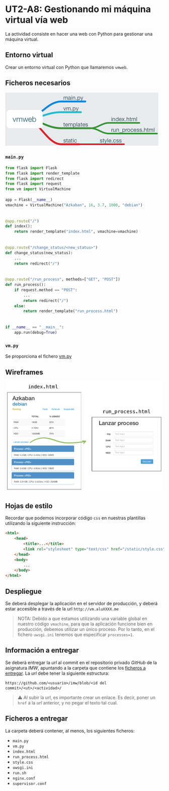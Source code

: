 # UT2-A8: Gestionando mi máquina virtual vía web

La actividad consiste en hacer una web con Python para gestionar una máquina virtual.

## Entorno virtual

Crear un entorno virtual con Python que llamaremos `vmweb`.

## Ficheros necesarios

![](img/ficheros.png)

### `main.py`

```python
from flask import Flask
from flask import render_template
from flask import redirect
from flask import request
from vm import VirtualMachine

app = Flask(__name__)
vmachine = VirtualMachine("Azkaban", 16, 3.7, 1000, "debian")


@app.route("/")
def index():
    return render_template("index.html", vmachine=vmachine)


@app.route("/change_status/<new_status>")
def change_status(new_status):
    ...
    return redirect("/")


@app.route("/run_process", methods=["GET", "POST"])
def run_process():
    if request.method == "POST":
        ...
        return redirect("/")
    else:
        return render_template("run_process.html")


if __name__ == "__main__":
    app.run(debug=True)
```

### `vm.py`

Se proporciona el fichero [vm.py](vm.py)

## Wireframes

![](img/wireframes.png)

## Hojas de estilo

Recordar que podemos incorporar código `css` en nuestras plantillas utilizando la siguiente instrucción:

```html
<html>
    <head>
        <title>...</title>
        <link rel="stylesheet" type="text/css" href="/static/style.css"/>
    </head>
    <body>
        ...
    </body>
</html>
```

## Despliegue

Se deberá desplegar la aplicación en el servidor de producción, y deberá estar accesible a través de la url `http://vm.aluXXXX.me`

> NOTA:
> Debido a que estamos utilizando una variable global en nuestro código `vmachine`, para que la aplicación funcione bien en producción, debemos utilizar un único proceso. Por lo tanto, en el fichero `uwsgi.ini` tenemos que especificar `processes=1`.

## Información a entregar

Se deberá entregar la *url* al commit en el repositorio privado *GitHub* de la asignatura *IMW*, apuntando a la carpeta que contiene los [ficheros a entregar](#ficheros-a-entregar). La *url* debe tener la siguiente estructura:

```
https://github.com/<usuario>/imw/blob/<id del commit>/<ut>/<actividad>/
```

> ⚠️ Al subir la *url*, es importante crear un enlace. Es decir, poner un `href` a la *url* anterior, y no pegar el texto tal cual.

## Ficheros a entregar

La carpeta deberá contener, al menos, los siguientes ficheros:

- `main.py`
- `vm.py`
- `index.html`
- `run_process.html`
- `style.css`
- `uwsgi.ini`
- `run.sh`
- `nginx.conf`
- `supervisor.conf`


